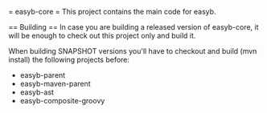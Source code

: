 = easyb-core =
This project contains the main code for easyb.

== Building ==
In case you are building a released version of easyb-core, it will be enough to check out this project 
only and build it.

When building SNAPSHOT versions you'll have to checkout and build (mvn install) the following projects before:
- easyb-parent
- easyb-maven-parent
- easyb-ast
- easyb-composite-groovy
